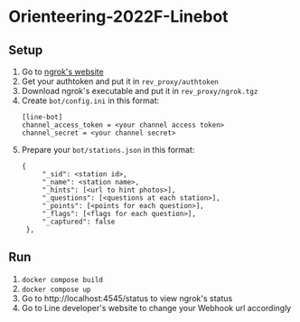 # Orienteering-2022F-Linebot
 
## Setup

1. Go to [ngrok's website](https://ngrok.com)
2. Get your authtoken and put it in `rev_proxy/authtoken`
3. Download ngrok's executable and put it in `rev_proxy/ngrok.tgz`
4. Create `bot/config.ini` in this format:
   ```
   [line-bot]
   channel_access_token = <your channel access token>
   channel_secret = <your channel secret>
   ```
5. Prepare your `bot/stations.json` in this format:
   ```
   {
        "_sid": <station id>,
        "_name": <station name>,
        "_hints": [<url to hint photos>],
        "_questions": [<questions at each station>],
        "_points": [<points for each question>],
        "_flags": [<flags for each question>],
        "_captured": false
    },

## Run

1. `docker compose build`
2. `docker compose up`
3. Go to http://localhost:4545/status to view ngrok's status
4. Go to Line developer's website to change your Webhook url accordingly